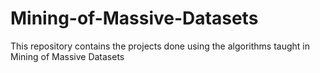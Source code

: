 # Mining-of-Massive-Datasets
This repository contains the projects done using the algorithms taught in Mining of Massive Datasets
